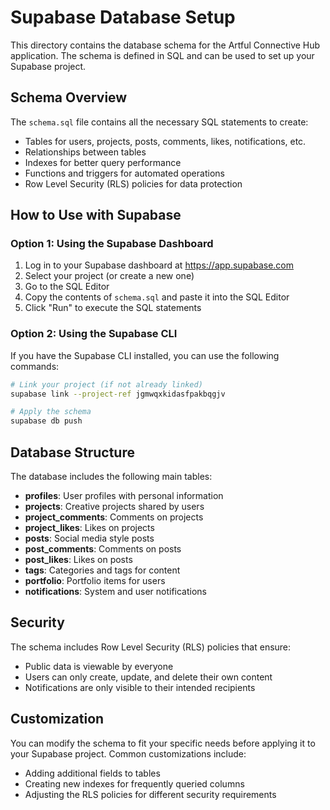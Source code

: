 # Supabase Database Setup

This directory contains the database schema for the Artful Connective Hub application. The schema is defined in SQL and can be used to set up your Supabase project.

## Schema Overview

The `schema.sql` file contains all the necessary SQL statements to create:

- Tables for users, projects, posts, comments, likes, notifications, etc.
- Relationships between tables
- Indexes for better query performance
- Functions and triggers for automated operations
- Row Level Security (RLS) policies for data protection

## How to Use with Supabase

### Option 1: Using the Supabase Dashboard

1. Log in to your Supabase dashboard at https://app.supabase.com
2. Select your project (or create a new one)
3. Go to the SQL Editor
4. Copy the contents of `schema.sql` and paste it into the SQL Editor
5. Click "Run" to execute the SQL statements

### Option 2: Using the Supabase CLI

If you have the Supabase CLI installed, you can use the following commands:

```bash
# Link your project (if not already linked)
supabase link --project-ref jgmwqxkidasfpakbqgjv

# Apply the schema
supabase db push
```

## Database Structure

The database includes the following main tables:

- **profiles**: User profiles with personal information
- **projects**: Creative projects shared by users
- **project_comments**: Comments on projects
- **project_likes**: Likes on projects
- **posts**: Social media style posts
- **post_comments**: Comments on posts
- **post_likes**: Likes on posts
- **tags**: Categories and tags for content
- **portfolio**: Portfolio items for users
- **notifications**: System and user notifications

## Security

The schema includes Row Level Security (RLS) policies that ensure:

- Public data is viewable by everyone
- Users can only create, update, and delete their own content
- Notifications are only visible to their intended recipients

## Customization

You can modify the schema to fit your specific needs before applying it to your Supabase project. Common customizations include:

- Adding additional fields to tables
- Creating new indexes for frequently queried columns
- Adjusting the RLS policies for different security requirements